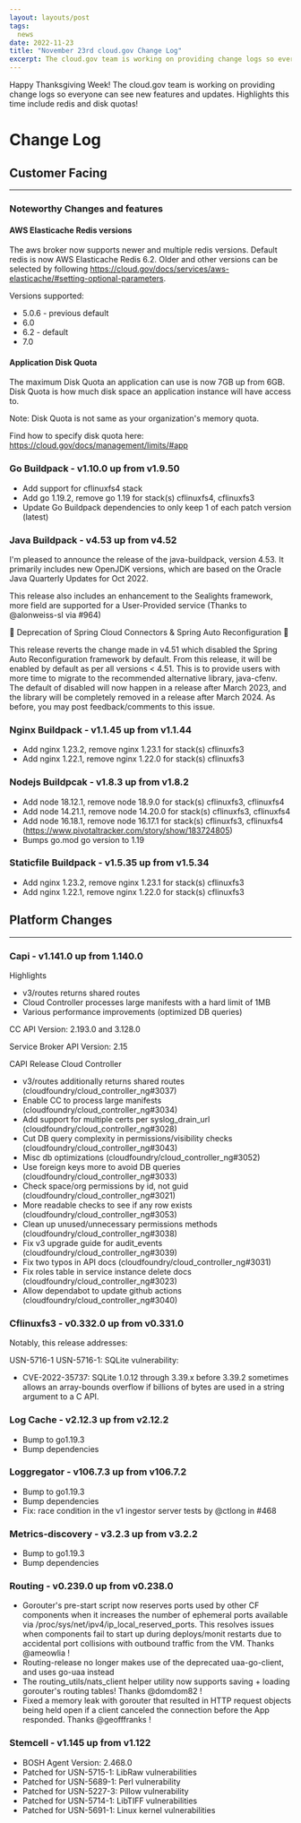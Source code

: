 ```yaml
---
layout: layouts/post
tags:
  news
date: 2022-11-23
title: "November 23rd cloud.gov Change Log"
excerpt: The cloud.gov team is working on providing change logs so everyone can see new features and updates.
---
```


Happy Thanksgiving Week! The cloud.gov team is working on providing change logs so everyone can see new features and updates. Highlights this time include redis and disk quotas!

# Change Log

## Customer Facing

---
### Noteworthy Changes and features
#### AWS Elasticache Redis versions
The aws broker now supports newer and multiple redis versions. Default redis is now AWS Elasticache Redis 6.2. Older and other versions can be selected by following https://cloud.gov/docs/services/aws-elasticache/#setting-optional-parameters.

Versions supported:
* 5.0.6 - previous default
* 6.0
* 6.2 - default
* 7.0

#### Application Disk Quota
The maximum Disk Quota an application can use is now 7GB up from 6GB. Disk Quota is how much disk space an application instance will have access to. 

Note: Disk Quota is not same as your organization's memory quota. 

Find how to specify disk quota here: https://cloud.gov/docs/management/limits/#app

### Go Buildpack - v1.10.0 up from v1.9.50

* Add support for cflinuxfs4 stack
* Add go 1.19.2, remove go 1.19 for stack(s) cflinuxfs4, cflinuxfs3
* Update Go Buildpack dependencies to only keep 1 of each patch version (latest)

### Java Buildpack - v4.53 up from v4.52

I'm pleased to announce the release of the java-buildpack, version 4.53. It primarily includes new OpenJDK versions, which are based on the Oracle Java Quarterly Updates for Oct 2022.

This release also includes an enhancement to the Sealights framework, more field are supported for a User-Provided service (Thanks to @alonweiss-sl via #964)

🚨 Deprecation of Spring Cloud Connectors & Spring Auto Reconfiguration 🚨

This release reverts the change made in v4.51 which disabled the Spring Auto Reconfiguration framework by default. From this release, it will be enabled by default as per all versions < 4.51. This is to provide users with more time to migrate to the recommended alternative library, java-cfenv. The default of disabled will now happen in a release after March 2023, and the library will be completely removed in a release after March 2024. As before, you may post feedback/comments to this issue.


### Nginx Buildpack - v1.1.45 up from v1.1.44

* Add nginx 1.23.2, remove nginx 1.23.1 for stack(s) cflinuxfs3
* Add nginx 1.22.1, remove nginx 1.22.0 for stack(s) cflinuxfs3

### Nodejs Buildpcak - v1.8.3 up from v1.8.2

* Add node 18.12.1, remove node 18.9.0
    for stack(s) cflinuxfs3, cflinuxfs4
* Add node 14.21.1, remove node 14.20.0
    for stack(s) cflinuxfs3, cflinuxfs4
* Add node 16.18.1, remove node 16.17.1
    for stack(s) cflinuxfs3, cflinuxfs4
    (https://www.pivotaltracker.com/story/show/183724805)
* Bumps go.mod go version to 1.19

### Staticfile Buildpack - v1.5.35 up from v1.5.34

* Add nginx 1.23.2, remove nginx 1.23.1 for stack(s) cflinuxfs3
* Add nginx 1.22.1, remove nginx 1.22.0 for stack(s) cflinuxfs3

## Platform Changes

---

### Capi - v1.141.0 up from 1.140.0

Highlights

* v3/routes returns shared routes
* Cloud Controller processes large manifests with a hard limit of 1MB
* Various performance improvements (optimized DB queries)

CC API Version: 2.193.0 and 3.128.0

Service Broker API Version: 2.15

CAPI Release
Cloud Controller
* v3/routes additionally returns shared routes (cloudfoundry/cloud_controller_ng#3037)
* Enable CC to process large manifests (cloudfoundry/cloud_controller_ng#3034)
* Add support for multiple certs per syslog_drain_url (cloudfoundry/cloud_controller_ng#3028)
* Cut DB query complexity in permissions/visibility checks (cloudfoundry/cloud_controller_ng#3043)
* Misc db optimizations (cloudfoundry/cloud_controller_ng#3052)
* Use foreign keys more to avoid DB queries (cloudfoundry/cloud_controller_ng#3033)
* Check space/org permissions by id, not guid (cloudfoundry/cloud_controller_ng#3021)
* More readable checks to see if any row exists (cloudfoundry/cloud_controller_ng#3053)
* Clean up unused/unnecessary permissions methods (cloudfoundry/cloud_controller_ng#3038)
* Fix v3 upgrade guide for audit_events (cloudfoundry/cloud_controller_ng#3039)
* Fix two typos in API docs (cloudfoundry/cloud_controller_ng#3031)
* Fix roles table in service instance delete docs (cloudfoundry/cloud_controller_ng#3023)
* Allow dependabot to update github actions (cloudfoundry/cloud_controller_ng#3040)

### Cflinuxfs3 - v0.332.0 up from v0.331.0

Notably, this release addresses:

USN-5716-1 USN-5716-1: SQLite vulnerability:
* CVE-2022-35737: SQLite 1.0.12 through 3.39.x before 3.39.2 sometimes allows an array-bounds overflow if billions of bytes are used in a string argument to a C API.

### Log Cache - v2.12.3 up from v2.12.2

* Bump to go1.19.3
* Bump dependencies

### Loggregator - v106.7.3 up from v106.7.2

* Bump to go1.19.3
* Bump dependencies
* Fix: race condition in the v1 ingestor server tests by @ctlong in #468

### Metrics-discovery - v3.2.3 up from v3.2.2

* Bump to go1.19.3
* Bump dependencies

### Routing - v0.239.0 up from v0.238.0

* Gorouter's pre-start script now reserves ports used by other CF components when it increases the number of ephemeral ports available via /proc/sys/net/ipv4/ip_local_reserved_ports. This resolves issues when components fail to start up during deploys/monit restarts due to accidental port collisions with outbound traffic from the VM. Thanks @ameowlia !
* Routing-release no longer makes use of the deprecated uaa-go-client, and uses go-uaa instead
* The routing_utils/nats_client helper utility now supports saving + loading gorouter's routing tables! Thanks @domdom82 !
* Fixed a memory leak with gorouter that resulted in HTTP request objects being held open if a client canceled the connection before the App responded. Thanks @geofffranks !

### Stemcell - v1.145 up from v1.122

* BOSH Agent Version: 2.468.0
* Patched for USN-5715-1: LibRaw vulnerabilities
* Patched for USN-5689-1: Perl vulnerability
* Patched for USN-5227-3: Pillow vulnerability
* Patched for USN-5714-1: LibTIFF vulnerabilities
* Patched for USN-5691-1: Linux kernel vulnerabilities


